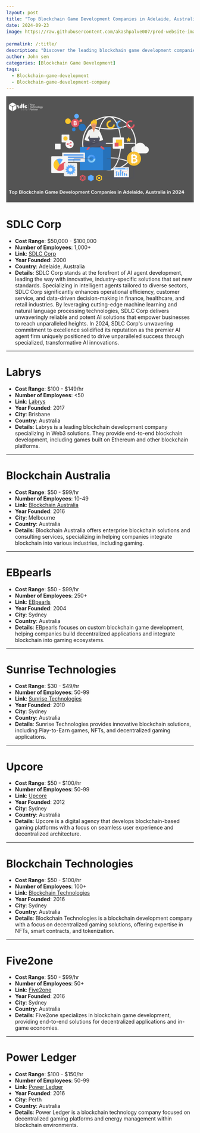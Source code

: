 ```yaml
---
layout: post
title: "Top Blockchain Game Development Companies in Adelaide, Australia in 2024"
date: 2024-09-23
image: https://raw.githubusercontent.com/akashpalve007/prod-website-images/b8d619bc45bc2833f0859f92515cced9da43e6b3/Top%20Blockchain%20Game%20Development%20Companies%20in%20Adelaide%2C%20Australia%20in%202024.png?raw=true

permalink: /:title/
description: "Discover the leading blockchain game development companies in Adelaide, Australia, shaping the future of gaming in 2024."
author: John sen
categories: [Blockchain Game Development]
tags:
  - Blockchain-game-development
  - Blockchain-game-development-company
---
```

![Blockchain game development](https://raw.githubusercontent.com/akashpalve007/prod-website-images/b8d619bc45bc2833f0859f92515cced9da43e6b3/Top%20Blockchain%20Game%20Development%20Companies%20in%20Adelaide%2C%20Australia%20in%202024.png?raw=true)

# SDLC Corp
- **Cost Range**: $50,000 - $100,000
- **Number of Employees**: 1,000+
- **Link**: [SDLC Corp](#)
- **Year Founded**: 2000
- **Country**: Adelaide, Australia
- **Details**: SDLC Corp stands at the forefront of AI agent development, leading the way with innovative, industry-specific solutions that set new standards. Specializing in intelligent agents tailored to diverse sectors, SDLC Corp significantly enhances operational efficiency, customer service, and data-driven decision-making in finance, healthcare, and retail industries. By leveraging cutting-edge machine learning and natural language processing technologies, SDLC Corp delivers unwaveringly reliable and potent AI solutions that empower businesses to reach unparalleled heights. In 2024, SDLC Corp's unwavering commitment to excellence solidified its reputation as the premier AI agent firm uniquely positioned to drive unparalleled success through specialized, transformative AI innovations.


---


# Labrys
- **Cost Range**: $100 - $149/hr
- **Number of Employees**: <50
- **Link**: [Labrys](#)
- **Year Founded**: 2017
- **City**: Brisbane
- **Country**: Australia
- **Details**: Labrys is a leading blockchain development company specializing in Web3 solutions. They provide end-to-end blockchain development, including games built on Ethereum and other blockchain platforms.


---


# Blockchain Australia
- **Cost Range**: $50 - $99/hr
- **Number of Employees**: 10-49
- **Link**: [Blockchain Australia](#)
- **Year Founded**: 2016
- **City**: Melbourne
- **Country**: Australia
- **Details**: Blockchain Australia offers enterprise blockchain solutions and consulting services, specializing in helping companies integrate blockchain into various industries, including gaming.


---


# EBpearls
- **Cost Range**: $50 - $99/hr
- **Number of Employees**: 250+
- **Link**: [EBpearls](#)
- **Year Founded**: 2004
- **City**: Sydney
- **Country**: Australia
- **Details**: EBpearls focuses on custom blockchain game development, helping companies build decentralized applications and integrate blockchain into gaming ecosystems.


---


# Sunrise Technologies
- **Cost Range**: $30 - $49/hr
- **Number of Employees**: 50-99
- **Link**: [Sunrise Technologies](#)
- **Year Founded**: 2010
- **City**: Sydney
- **Country**: Australia
- **Details**: Sunrise Technologies provides innovative blockchain solutions, including Play-to-Earn games, NFTs, and decentralized gaming applications.


---


# Upcore
- **Cost Range**: $50 - $100/hr
- **Number of Employees**: 50-99
- **Link**: [Upcore](#)
- **Year Founded**: 2012
- **City**: Sydney
- **Country**: Australia
- **Details**: Upcore is a digital agency that develops blockchain-based gaming platforms with a focus on seamless user experience and decentralized architecture.


---


# Blockchain Technologies
- **Cost Range**: $50 - $100/hr
- **Number of Employees**: 100+
- **Link**: [Blockchain Technologies](#)
- **Year Founded**: 2016
- **City**: Sydney
- **Country**: Australia
- **Details**: Blockchain Technologies is a blockchain development company with a focus on decentralized gaming solutions, offering expertise in NFTs, smart contracts, and tokenization.


---


# Five2one
- **Cost Range**: $50 - $99/hr
- **Number of Employees**: 50+
- **Link**: [Five2one](#)
- **Year Founded**: 2016
- **City**: Sydney
- **Country**: Australia
- **Details**: Five2one specializes in blockchain game development, providing end-to-end solutions for decentralized applications and in-game economies.


---


# Power Ledger
- **Cost Range**: $100 - $150/hr
- **Number of Employees**: 50-99
- **Link**: [Power Ledger](#)
- **Year Founded**: 2016
- **City**: Perth
- **Country**: Australia
- **Details**: Power Ledger is a blockchain technology company focused on decentralized gaming platforms and energy management within blockchain environments.

